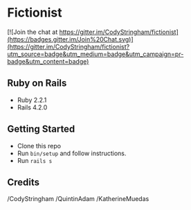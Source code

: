 Fictionist
================

[![Join the chat at https://gitter.im/CodyStringham/fictionist](https://badges.gitter.im/Join%20Chat.svg)](https://gitter.im/CodyStringham/fictionist?utm_source=badge&utm_medium=badge&utm_campaign=pr-badge&utm_content=badge)

Ruby on Rails
-------------

- Ruby 2.2.1
- Rails 4.2.0

Getting Started
---------------

- Clone this repo
- Run `bin/setup` and follow instructions.
- Run `rails s`


Credits
-------
/CodyStringham
/QuintinAdam
/KatherineMuedas
